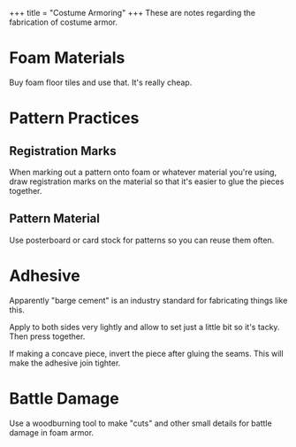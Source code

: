 +++
title = "Costume Armoring"
+++
These are notes regarding the fabrication of costume armor.

# Foam Materials

Buy foam floor tiles and use that. It's really cheap.

# Pattern Practices

## Registration Marks

When marking out a pattern onto foam or whatever material you're using, draw registration marks
on the material so that it's easier to glue the pieces together.

## Pattern Material

Use posterboard or card stock for patterns so you can reuse them often.

# Adhesive

Apparently "barge cement" is an industry standard for fabricating things like this.

Apply to both sides very lightly and allow to set just a little bit so it's tacky. Then press together.

If making a concave piece, invert the piece after gluing the seams. This will make the adhesive join tighter.

# Battle Damage

Use a woodburning tool to make "cuts" and other small details for battle damage in foam armor.
